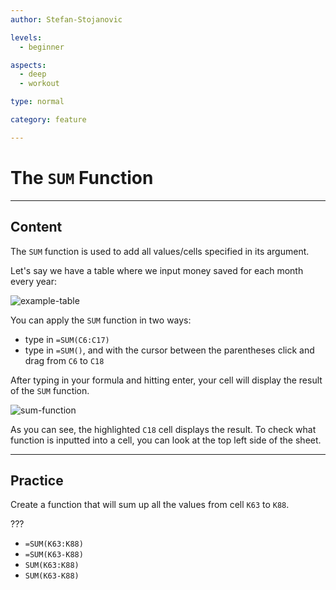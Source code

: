 ```yaml
---
author: Stefan-Stojanovic

levels:
  - beginner

aspects:
  - deep
  - workout

type: normal

category: feature

---
```


# The `SUM` Function

---
## Content

The `SUM` function is used to add all values/cells specified in its argument.

Let's say we have a table where we input money saved for each month every year:

![example-table](https://img.enkipro.com/614fb05bcbcf3cd5fd082b3b607c5b79.png)


You can apply the `SUM` function in two ways:
- type in `=SUM(C6:C17)`
- type in `=SUM()`, and with the cursor between the parentheses click and drag from `C6` to `C18`

After typing in your formula and hitting enter, your cell will display the result of the `SUM` function.

![sum-function](https://img.enkipro.com/d1698476840a7f87883efd299617d0e7.png)

As you can see, the highlighted `C18` cell displays the result. To check what function is inputted into a cell, you can look at the top left side of the sheet.

---
## Practice

Create a function that will sum up all the values from cell `K63` to `K88`.

???

* `=SUM(K63:K88)`
* `=SUM(K63-K88)`
* `SUM(K63:K88)`
* `SUM(K63-K88)`